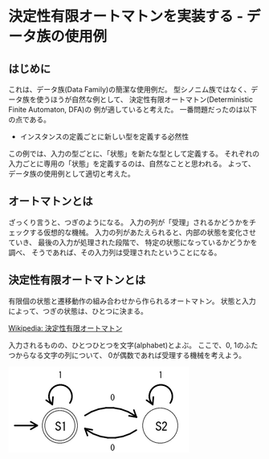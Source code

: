 決定性有限オートマトンを実装する - データ族の使用例
===================================================

はじめに
--------

これは、データ族(Data Family)の簡潔な使用例だ。
型シノニム族ではなく、データ族を使うほうが自然な例として、
決定性有限オートマトン(Deterministic Finite Automaton, DFA)の
例が適していると考えた。
一番問題だったのは以下の点である。

* インスタンスの定義ごとに新しい型を定義する必然性

この例では、入力の型ごとに、「状態」を新たな型として定義する。
それぞれの入力ごとに専用の「状態」を定義するのは、自然なことと思われる。
よって、データ族の使用例として適切と考えた。

オートマトンとは
----------------

ざっくり言うと、つぎのようになる。
入力の列が「受理」されるかどうかをチェックする仮想的な機械。
入力の列があたえられると、内部の状態を変化させていき、
最後の入力が処理された段階で、
特定の状態になっているかどうかを調べ、
そうであれば、その入力列は受理されたということになる。

決定性有限オートマトンとは
--------------------------

有限個の状態と遷移動作の組み合わせから作られるオートマトン。
状態と入力によって、つぎの状態は、ひとつに決まる。

[Wikipedia: 決定性有限オートマトン](
	https://ja.wikipedia.org/wiki/%E6%B1%BA%E5%AE%9A%E6%80%A7%E6%9C%89%E9%99%90%E3%82%AA%E3%83%BC%E3%83%88%E3%83%9E%E3%83%88%E3%83%B3 )

入力されるものの、ひとつひとつを文字(alphabet)とよぶ。
ここで、0, 1のふたつからなる文字の列について、
0が偶数であれば受理する機械を考えよう。

![オートマトン](pngs/automaton.png)
